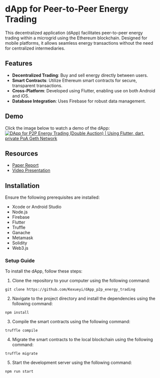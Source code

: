# dApp for Peer-to-Peer Energy Trading

This decentralized application (dApp) facilitates peer-to-peer energy trading within a microgrid using the Ethereum blockchain. Designed for mobile platforms, it allows seamless energy transactions without the need for centralized intermediaries.

## Features
- **Decentralized Trading**: Buy and sell energy directly between users.
- **Smart Contracts**: Utilize Ethereum smart contracts for secure, transparent transactions.
- **Cross-Platform**: Developed using Flutter, enabling use on both Android and iOS.
- **Database Integration**: Uses Firebase for robust data management.

## Demo
Click the image below to watch a demo of the dApp:
[![DApp for P2P Energy Trading (Double Auction) | Using Flutter, dart, private PoA Geth Network](https://img.youtube.com/vi/kg1vx3i1410/0.jpg)](https://youtu.be/kg1vx3i1410)

## Resources
- [Paper Report](https://hdl.handle.net/10356/168340)
- [Video Presentation](https://youtu.be/kg1vx3i1410)

## Installation
Ensure the following prerequisites are installed:
- Xcode or Android Studio
- Node.js
- Firebase
- Flutter
- Truffle
- Ganache
- Metamask
- Solidity
- Web3.js

### Setup Guide
  
To install the dApp, follow these steps:
1. Clone the repository to your computer using the following command:
```
git clone https://github.com/Kexueyi/dApp_p2p_energy_trading
```
2. Navigate to the project directory and install the dependencies using the following command:
```
npm install
```
3. Compile the smart contracts using the following command:
```
truffle compile
```
4. Migrate the smart contracts to the local blockchain using the following command:
```
truffle migrate
```
5. Start the development server using the following command:
```
npm run start
```

